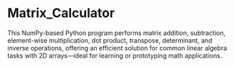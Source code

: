 # Matrix_Calculator
This NumPy-based Python program performs matrix addition, subtraction, element-wise multiplication, dot product, transpose, determinant, and inverse operations, offering an efficient solution for common linear algebra tasks with 2D arrays—ideal for learning or prototyping math applications.
